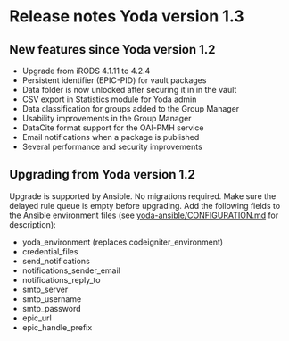 # Release notes Yoda version 1.3

## New features since Yoda version 1.2
- Upgrade from iRODS 4.1.11 to 4.2.4
- Persistent identifier (EPIC-PID) for vault packages
- Data folder is now unlocked after securing it in in the vault
- CSV export in Statistics module for Yoda admin
- Data classification for groups added to the Group Manager
- Usability improvements in the Group Manager
- DataCite format support for the OAI-PMH service
- Email notifications when a package is published
- Several performance and security improvements

## Upgrading from Yoda version 1.2
Upgrade is supported by Ansible. No migrations required.
Make sure the delayed rule queue is empty before upgrading.
Add the following fields to the Ansible environment files
(see [yoda-ansible/CONFIGURATION.md](https://github.com/UtrechtUniversity/yoda-ansible/blob/development/CONFIGURATION.md) for description):
- yoda_environment (replaces codeigniter_environment)
- credential_files
- send_notifications
- notifications_sender_email
- notifications_reply_to
- smtp_server
- smtp_username
- smtp_password
- epic_url
- epic_handle_prefix
